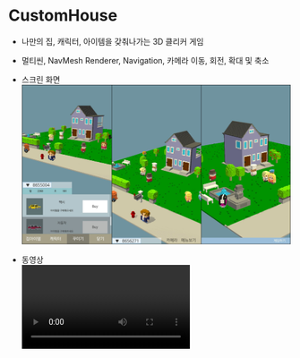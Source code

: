 # CustomHouse

- 나만의 집, 캐릭터, 아이템을 갖춰나가는 3D 클리커 게임

- 멀티씬, NavMesh Renderer, Navigation, 카메라 이동, 회전, 확대 및 축소

- 스크린 화면
![스크린 이미지](Screen.png)

- 동영상   
![동영상](3DPortfolio.mp4)


